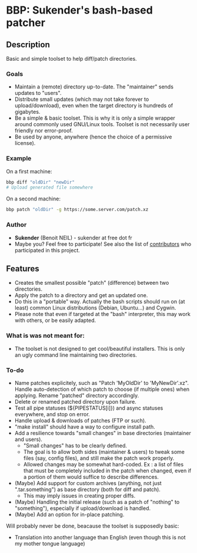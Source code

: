 # BBP: Sukender's bash-based patcher

## Description
Basic and simple toolset to help diff/patch directories.

### Goals
- Maintain a (remote) directory up-to-date. The "maintainer" sends updates to "users".
- Distribute small updates (which may not take forever to upload/download), even when the target directory is hundreds of gigabytes.
- Be a simple & basic toolset. This is why it is only a simple wrapper around commonly used GNU/Linux tools. Toolset is not necessarily user friendly nor error-proof.
- Be used by anyone, anywhere (hence the choice of a permissive license).

### Example
On a first machine:
```bash
bbp diff "oldDir" "newDir"
# Upload generated file somewhere
```

On a second machine:
```bash
bbp patch "oldDir" -g https://some.server.com/patch.xz
```

### Author
- **Sukender** (Benoit NEIL) - sukender at free dot fr
- Maybe you? Feel free to participate!
See also the list of [contributors](https://github.com/your/project/contributors) who participated in this project.

## Features
- Creates the smallest possible "patch" (difference) between two directories.
- Apply the patch to a directory and get an updated one.
- Do this in a "portable" way. Actually the bash scripts should run on (at least) common Linux distributions (Debian, Ubuntu...) and Cygwin.
- Please note that even if targeted at the "bash" interpreter, this may work with others, or be easily adapted.

### What is was not meant for:
- The toolset is not designed to get cool/beautiful installers. This is only an ugly command line maintaining two directories.

### To-do
- Name patches explicitely, such as "Patch 'MyOldDir' to 'MyNewDir'.xz". Handle auto-detection of which patch to choose (if multiple ones) when applying. Rename "patched" directory accordingly.
- Delete or renamed patched directory upon failure.
- Test all pipe statuses (${PIPESTATUS[i]}) and async statuses everywhere, and stop on error.
- Handle upload & downloads of patches (FTP or such).
- "make install" should have a way to configure install path.
- Add a resilience towards "small changes" in base directories (maintainer and users).
  - "Small changes" has to be clearly defined.
  - The goal is to allow both sides (maintainer & users) to tweak some files (say, config files), and still make the patch work properly.
  - Allowed changes may be somewhat hard-coded. Ex : a list of files that must be completely included in the patch when changed, even if a portion of them would suffice to describe differences.
- (Maybe) Add support for custom archives (anything, not just ".tar.something") as base directory (both for diff and patch).
  - This may imply issues in creating proper diffs.
- (Maybe) Handling the initial release (such as a patch of "nothing" to "something"), especially if upload/download is handled.
- (Maybe) Add an option for in-place patching.

Will probably never be done, beacause the toolset is supposedly basic:
  - Translation into another language than English (even though this is not my mother tongue language)

